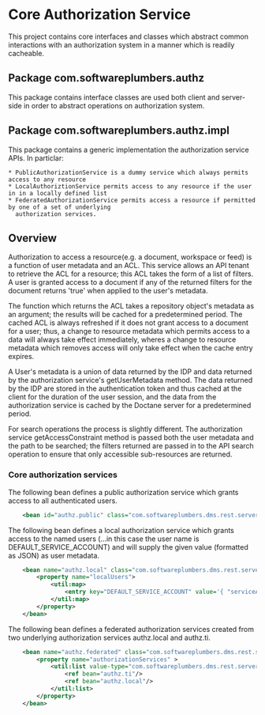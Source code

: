 # Core Authorization Service

This project contains core interfaces and classes which abstract common interactions
with an authorization system in a manner which is readily cacheable.

## Package com.softwareplumbers.authz

This package contains interface classes are used both client and server-side in order to
abstract operations on authorization system. 

## Package com.softwareplumbers.authz.impl

This package contains a generic implementation the authorization service APIs. In particlar:

    * PublicAuthorizationService is a dummy service which always permits access to any resource
    * LocalAuthoriztionService permits access to any resource if the user in in a locally defined list
    * FederatedAuthorizationService permits access a resource if permitted by one of a set of underlying
      authorization services.

## Overview

Authorization to access a resource(e.g. a document, workspace or feed) is a function of user metadata and an ACL. This service 
allows an API tenant to retrieve the ACL for a resource; this ACL takes the form of a list of filters. A user is granted access 
to a document if any of the returned filters for the document returns 'true' when applied to the user's metadata.

The function which returns the ACL takes a repository object's metadata as an argument; the results will be cached for a predetermined period. 
The cached ACL is always refreshed if it does not grant access to a document for a user; thus, a change to resource metadata
which permits access to a data will always take effect immediately, wheres a change to resource metadata which removes access will only 
take effect when the cache entry expires.

A User's metadata is a union of data returned by the IDP and data returned by the authorization service's getUserMetadata method. The
data returned by the IDP are stored in the authentication token and thus cached at the client for the duration of the user session, 
and the data from the authorization service is cached by the Doctane server for a predetermined period.

For search operations the process is slightly different. The authorization service getAccessConstraint method is passed both the user
metadata and the path to be searched; the filters returned are passed in to the API search operation to ensure that only accessible
sub-resources are returned.

### Core authorization services

The following bean defines a public authorization service which grants access to all authenticated users.

```xml
    <bean id="authz.public" class="com.softwareplumbers.dms.rest.server.model.PublicAuthorizationService" scope="singleton"/>
```

The following bean defines a local authorization service which grants access to the named users (...in this case the user
name is DEFAULT_SERVICE_ACCOUNT) and will supply the given value (formatted as JSON) as user metadata.

```xml
    <bean name="authz.local" class="com.softwareplumbers.dms.rest.server.model.LocalAuthorizationService" scope="singleton">
        <property name="localUsers">
            <util:map>
                <entry key="DEFAULT_SERVICE_ACCOUNT" value='{ "serviceAccount" : true }'/>
            </util:map>
        </property>
    </bean>
```        

The following bean defines a federated authorization services created from two underlying authorization services authz.local
and authz.ti.

```xml
    <bean name="authz.federated" class="com.softwareplumbers.dms.rest.server.model.FederatedAuthorizationService" scope="singleton">
        <property name="authorizationServices" >
            <util:list value-type="com.softwareplumbers.dms.rest.server.model.AuthorizationService" >
                <ref bean="authz.ti"/>
                <ref bean="authz.local"/>
            </util:list>
        </property>
    </bean>
```

